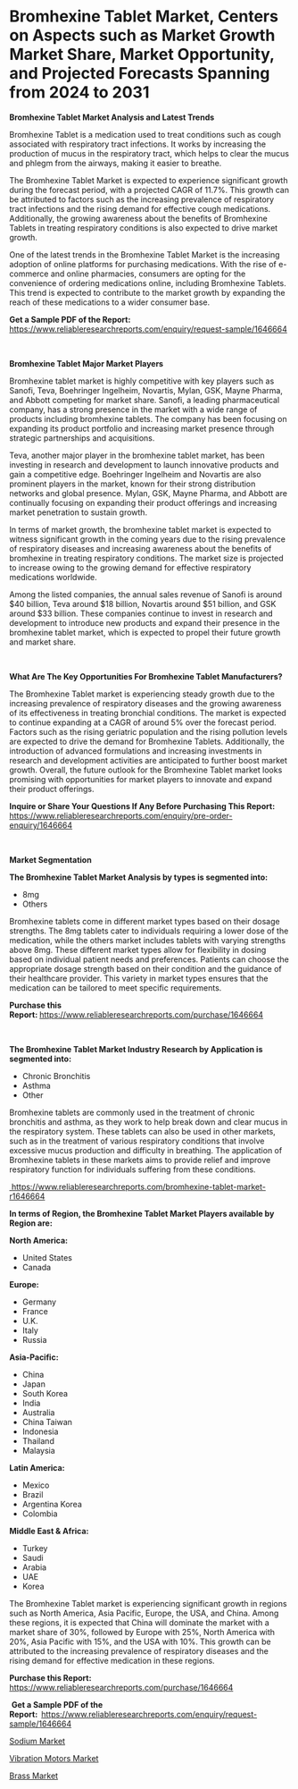 <p><h1>Bromhexine Tablet Market, Centers on Aspects such as Market Growth Market Share, Market Opportunity, and Projected Forecasts Spanning from 2024 to 2031</h1></p><p><strong>Bromhexine Tablet Market Analysis and Latest Trends</strong></p>
<p><p>Bromhexine Tablet is a medication used to treat conditions such as cough associated with respiratory tract infections. It works by increasing the production of mucus in the respiratory tract, which helps to clear the mucus and phlegm from the airways, making it easier to breathe.</p><p>The Bromhexine Tablet Market is expected to experience significant growth during the forecast period, with a projected CAGR of 11.7%. This growth can be attributed to factors such as the increasing prevalence of respiratory tract infections and the rising demand for effective cough medications. Additionally, the growing awareness about the benefits of Bromhexine Tablets in treating respiratory conditions is also expected to drive market growth.</p><p>One of the latest trends in the Bromhexine Tablet Market is the increasing adoption of online platforms for purchasing medications. With the rise of e-commerce and online pharmacies, consumers are opting for the convenience of ordering medications online, including Bromhexine Tablets. This trend is expected to contribute to the market growth by expanding the reach of these medications to a wider consumer base.</p></p>
<p><strong>Get a Sample PDF of the Report:&nbsp;</strong> <a href="https://www.reliableresearchreports.com/enquiry/request-sample/1646664">https://www.reliableresearchreports.com/enquiry/request-sample/1646664</a></p>
<p>&nbsp;</p>
<p><strong>Bromhexine Tablet Major Market Players</strong></p>
<p><p>Bromhexine tablet market is highly competitive with key players such as Sanofi, Teva, Boehringer Ingelheim, Novartis, Mylan, GSK, Mayne Pharma, and Abbott competing for market share. Sanofi, a leading pharmaceutical company, has a strong presence in the market with a wide range of products including bromhexine tablets. The company has been focusing on expanding its product portfolio and increasing market presence through strategic partnerships and acquisitions.</p><p>Teva, another major player in the bromhexine tablet market, has been investing in research and development to launch innovative products and gain a competitive edge. Boehringer Ingelheim and Novartis are also prominent players in the market, known for their strong distribution networks and global presence. Mylan, GSK, Mayne Pharma, and Abbott are continually focusing on expanding their product offerings and increasing market penetration to sustain growth.</p><p>In terms of market growth, the bromhexine tablet market is expected to witness significant growth in the coming years due to the rising prevalence of respiratory diseases and increasing awareness about the benefits of bromhexine in treating respiratory conditions. The market size is projected to increase owing to the growing demand for effective respiratory medications worldwide.</p><p>Among the listed companies, the annual sales revenue of Sanofi is around $40 billion, Teva around $18 billion, Novartis around $51 billion, and GSK around $33 billion. These companies continue to invest in research and development to introduce new products and expand their presence in the bromhexine tablet market, which is expected to propel their future growth and market share.</p></p>
<p>&nbsp;</p>
<p><strong>What Are The Key Opportunities For Bromhexine Tablet Manufacturers?</strong></p>
<p><p>The Bromhexine Tablet market is experiencing steady growth due to the increasing prevalence of respiratory diseases and the growing awareness of its effectiveness in treating bronchial conditions. The market is expected to continue expanding at a CAGR of around 5% over the forecast period. Factors such as the rising geriatric population and the rising pollution levels are expected to drive the demand for Bromhexine Tablets. Additionally, the introduction of advanced formulations and increasing investments in research and development activities are anticipated to further boost market growth. Overall, the future outlook for the Bromhexine Tablet market looks promising with opportunities for market players to innovate and expand their product offerings.</p></p>
<p><strong>Inquire or Share Your Questions If Any Before Purchasing This Report:</strong> <a href="https://www.reliableresearchreports.com/enquiry/pre-order-enquiry/1646664">https://www.reliableresearchreports.com/enquiry/pre-order-enquiry/1646664</a></p>
<p>&nbsp;</p>
<p><strong>Market Segmentation</strong></p>
<p><strong>The Bromhexine Tablet Market Analysis by types is segmented into:</strong></p>
<p><ul><li>8mg</li><li>Others</li></ul></p>
<p><p>Bromhexine tablets come in different market types based on their dosage strengths. The 8mg tablets cater to individuals requiring a lower dose of the medication, while the others market includes tablets with varying strengths above 8mg. These different market types allow for flexibility in dosing based on individual patient needs and preferences. Patients can choose the appropriate dosage strength based on their condition and the guidance of their healthcare provider. This variety in market types ensures that the medication can be tailored to meet specific requirements.</p></p>
<p><strong>Purchase this Report:&nbsp;</strong><a href="https://www.reliableresearchreports.com/purchase/1646664">https://www.reliableresearchreports.com/purchase/1646664</a></p>
<p>&nbsp;</p>
<p><strong>The Bromhexine Tablet Market Industry Research by Application is segmented into:</strong></p>
<p><ul><li>Chronic Bronchitis</li><li>Asthma</li><li>Other</li></ul></p>
<p><p>Bromhexine tablets are commonly used in the treatment of chronic bronchitis and asthma, as they work to help break down and clear mucus in the respiratory system. These tablets can also be used in other markets, such as in the treatment of various respiratory conditions that involve excessive mucus production and difficulty in breathing. The application of Bromhexine tablets in these markets aims to provide relief and improve respiratory function for individuals suffering from these conditions.</p></p>
<p><a href="https://www.reliableresearchreports.com/bromhexine-tablet-market-r1646664">&nbsp;https://www.reliableresearchreports.com/bromhexine-tablet-market-r1646664</a></p>
<p><strong>In terms of Region, the Bromhexine Tablet Market Players available by Region are:</strong></p>
<p>
    <p> <strong> North America: </strong>
        <ul>
            <li>United States</li>
            <li>Canada</li>
        </ul>
        </p> 
    <p> <strong> Europe: </strong>
        <ul>
            <li>Germany</li>
            <li>France</li>
            <li>U.K.</li>
            <li>Italy</li>
            <li>Russia</li>
        </ul>
        </p> 
    <p> <strong> Asia-Pacific: </strong>
        <ul>
            <li>China</li>
            <li>Japan</li>
            <li>South Korea</li>
            <li>India</li>
            <li>Australia</li>
            <li>China Taiwan</li>
            <li>Indonesia</li>
            <li>Thailand</li>
            <li>Malaysia</li>
        </ul>
        </p> 
    <p> <strong> Latin America: </strong>
        <ul>
            <li>Mexico</li>
            <li>Brazil</li>
            <li>Argentina Korea</li>
            <li>Colombia</li>
        </ul>
        </p> 
    <p> <strong> Middle East & Africa: </strong>
        <ul>
            <li>Turkey</li>
            <li>Saudi</li>
            <li>Arabia</li>
            <li>UAE</li>
            <li>Korea</li>
        </ul>
    </p>
    </p>
<p><p>The Bromhexine Tablet market is experiencing significant growth in regions such as North America, Asia Pacific, Europe, the USA, and China. Among these regions, it is expected that China will dominate the market with a market share of 30%, followed by Europe with 25%, North America with 20%, Asia Pacific with 15%, and the USA with 10%. This growth can be attributed to the increasing prevalence of respiratory diseases and the rising demand for effective medication in these regions.</p></p>
<p><strong>Purchase this Report: </strong><a href="https://www.reliableresearchreports.com/purchase/1646664">https://www.reliableresearchreports.com/purchase/1646664</a></p>
<p>&nbsp;<strong>Get a Sample PDF of the Report:&nbsp;&nbsp;</strong><a href="https://www.reliableresearchreports.com/enquiry/request-sample/1646664">https://www.reliableresearchreports.com/enquiry/request-sample/1646664</a></p>
<p><strong></strong></p>
<p><p><a href="https://www.linkedin.com/pulse/sodium-market-comprehensive-report-its-share-amp-growth-trends-ojr1e">Sodium Market</a></p><p><a href="https://www.linkedin.com/pulse/vibration-motors-market-insights-cagr-trends-growth-umipe">Vibration Motors Market</a></p><p><a href="https://www.linkedin.com/pulse/brass-market-research-report-reveals-latest-trends-opportunities-dolbe">Brass Market</a></p></p>